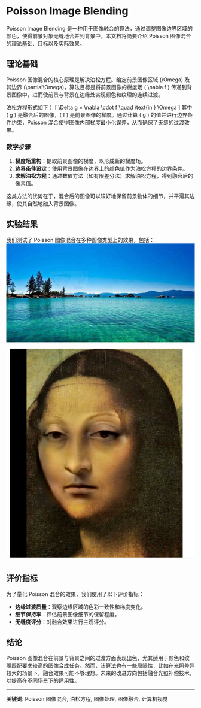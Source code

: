 # Poisson Image Blending

Poisson Image Blending 是一种用于图像融合的算法，通过调整图像边界区域的颜色，使得前景对象无缝地合并到背景中。本文档将简要介绍 Poisson 图像混合的理论基础、目标以及实际效果。

## 理论基础

Poisson 图像混合的核心原理是解决泊松方程。给定前景图像区域 \(\Omega\) 及其边界 \(\partial\Omega\)，算法目标是将前景图像的梯度场 \( \nabla f \) 传递到背景图像中，进而使前景与背景在边缘处实现颜色和纹理的连续过渡。

泊松方程形式如下：
\[
\Delta g = \nabla \cdot f \quad \text{in } \Omega
\]
其中 \( g \) 是融合后的图像，\( f \) 是前景图像的梯度。通过计算 \( g \) 的值并进行边界条件约束，Poisson 混合使得图像内部梯度最小化误差，从而确保了无缝的过渡效果。

### 数学步骤

1. **梯度场重构**：提取前景图像的梯度，以形成新的梯度场。
2. **边界条件设定**：使用背景图像在边界上的颜色值作为泊松方程的边界条件。
3. **求解泊松方程**：通过数值方法（如有限差分法）求解泊松方程，得到融合后的像素值。

这类方法的优势在于，混合后的图像可以较好地保留前景物体的细节，并平滑其边缘，使其自然地融入背景图像。

## 实验结果

我们测试了 Poisson 图像混合在多种图像类型上的效果，包括：
![alt text](image-1.png)


![alt text](image-2.png)
## 评价指标

为了量化 Poisson 混合的效果，我们使用了以下评价指标：

- **边缘过渡质量**：观察边缘区域的色彩一致性和梯度变化。
- **细节保持率**：评估前景图像细节的保留程度。
- **无缝度评分**：对融合效果进行主观评分。

## 结论

Poisson 图像混合在前景与背景之间的过渡方面表现出色，尤其适用于颜色和纹理匹配要求较高的图像合成任务。然而，该算法也有一些局限性，比如在光照差异较大的场景下，融合效果可能不够理想。未来的改进方向包括融合光照补偿技术，以提高在不同场景下的适用性。

---

**关键词**: Poisson 图像混合, 泊松方程, 图像处理, 图像融合, 计算机视觉